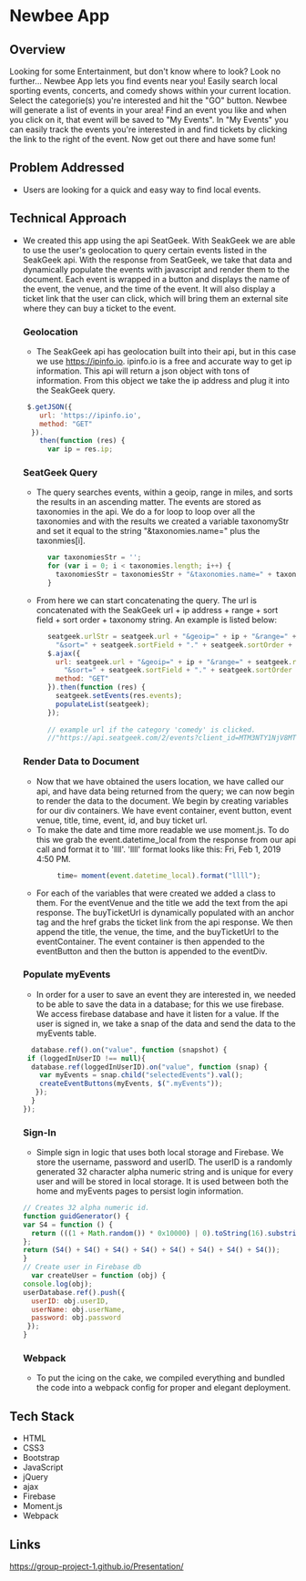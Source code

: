 # Newbee App
## Overview
Looking for some Entertainment, but don't know where to look?
Look no further...
Newbee App lets you find events near you!
Easily search local sporting events, concerts, and comedy shows within your current location. Select the categorie(s) you're interested and hit the "GO" button. Newbee will generate a list of events in your area!
Find an event you like and when you click on it, that event will be saved to "My Events". 
In "My Events" you can easily track the events you're interested in and find tickets by clicking the link to the right of the event. 
Now get out there and have some fun!

## Problem Addressed
- Users are looking for a quick and easy way to find local events.
## Technical Approach
- We created this app using the api SeatGeek. With SeakGeek we are able to use the user's geolocation to query certain events listed in the SeakGeek api. With the response from SeatGeek, we take that data and dynamically populate the events with javascript and render them to the document. Each event is wrapped in a button and displays the name of the event, the venue, and the time of the event. It will also display a ticket link that the user can click, which will bring them an external site where they can buy a ticket to the event. 
    ### Geolocation
    - The SeakGeek api has geolocation built into their api, but in this case we use https://ipinfo.io. ipinfo.io is a free and accurate way to get ip information. This api will return a json object with tons of information. From this object we take the ip address and plug it into the SeakGeek query.
    ```javascript
     $.getJSON({
        url: 'https://ipinfo.io',
        method: "GET"
      }).
        then(function (res) {
          var ip = res.ip;
    ```
    ### SeatGeek Query
    - The query searches events, within a geoip, range in miles, and sorts the results in an ascending matter. The events are stored as taxonomies in the api. We do a for loop to loop over all the taxonomies and with the results we created a variable taxonomyStr and set it equal to the string "&taxonomies.name=" plus the taxonmies[i].
    ```javascript
          var taxonomiesStr = '';
          for (var i = 0; i < taxonomies.length; i++) {
            taxonomiesStr = taxonomiesStr + "&taxonomies.name=" + taxonomies[i];
          }
    ```
    - From here we can start concatenating the query. The url is concatenated with the SeakGeek url + ip address + range + sort field + sort order + taxonomy string. An example is listed below:
    
    ```javascript
          seatgeek.urlStr = seatgeek.url + "&geoip=" + ip + "&range=" + seatgeek.rangeInMiles + "mi" +
            "&sort=" + seatgeek.sortField + "." + seatgeek.sortOrder + taxonomiesStr;
          $.ajax({
            url: seatgeek.url + "&geoip=" + ip + "&range=" + seatgeek.rangeInMiles + "mi" +
              "&sort=" + seatgeek.sortField + "." + seatgeek.sortOrder + taxonomiesStr,
            method: "GET"
          }).then(function (res) {
            seatgeek.setEvents(res.events);
            populateList(seatgeek);
          });
          
          // example url if the category 'comedy' is clicked. 
          //"https://api.seatgeek.com/2/events?client_id=MTM3NTY1NjV8MTU0MTAzNjQ2MC42NA&geoip=12.7.83.218&range=11mi&sort=datetime_local.asc&taxonomies.name=comedy"
    ```
    ### Render Data to Document
    - Now that we have obtained the users location, we have called our api, and have data being returned from the query; we can now begin to render the data to the document. We begin by creating variables for our div containers. We have event container, event button, event venue, title, time, event, id, and buy ticket url. 
    - To make the date and time more readable we use moment.js. To do this we grab the event.datetime_local from the response from our api call and format it to 'llll'. 'llll' format looks like this: Fri, Feb 1, 2019 4:50 PM. 
       ```javascript
            time= moment(event.datetime_local).format("llll");
        ```
     - For each of the variables that were created we added a class to them. For the eventVenue and the title we add the text from the api response. The buyTicketUrl is dynamically populated with an anchor tag and the href grabs the ticket link from the api response. We then append the title, the venue, the time, and the buyTicketUrl to the eventContainer. The event container is then appended to the eventButton and then the button is appended to the eventDiv.
     ### Populate myEvents
     - In order for a user to save an event they are interested in, we needed to be able to save the data in a database; for this we use firebase. We access firebase database and have it listen for a value. If the user is signed in, we take a snap of the data and send the data to the myEvents table.
    ```javascript
      database.ref().on("value", function (snapshot) {
     if (loggedInUserID !== null){
      database.ref(loggedInUserID).on("value", function (snap) {
        var myEvents = snap.child("selectedEvents").val();
        createEventButtons(myEvents, $(".myEvents"));
       });
      }
    });
    ```
    ### Sign-In 
    - Simple sign in logic that uses both local storage and Firebase. We store the username, password and userID. The userID is a randomly generated 32 character alpha numeric string and is unique for every user and will be stored in local storage. It is used between both the home and myEvents pages to persist login information. 
    ```javascript
    // Creates 32 alpha numeric id. 
    function guidGenerator() {
    var S4 = function () {
      return (((1 + Math.random()) * 0x10000) | 0).toString(16).substring(1);
    };
    return (S4() + S4() + S4() + S4() + S4() + S4() + S4() + S4());
    }
    // Create user in Firebase db
      var createUser = function (obj) {
    console.log(obj);
    userDatabase.ref().push({
      userID: obj.userID,
      userName: obj.userName,
      password: obj.password
     });
    }
    ```
    ### Webpack
    - To put the icing on the cake, we compiled everything and bundled the code into a webpack config for proper and elegant deployment. 
## Tech Stack
- HTML
- CSS3
- Bootstrap
- JavaScript
- jQuery
- ajax
- Firebase
- Moment.js
- Webpack

## Links
https://group-project-1.github.io/Presentation/
